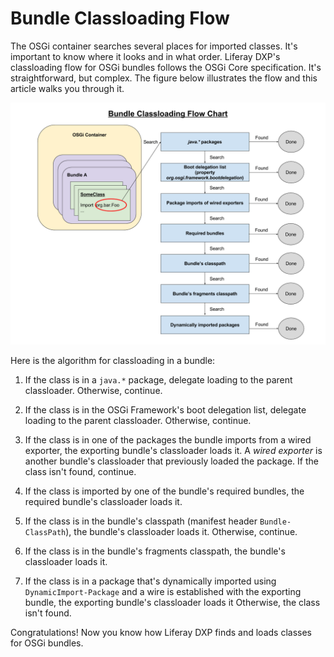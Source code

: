 # Bundle Classloading Flow

The OSGi container searches several places for imported classes. It's important to know where it looks and in what order. Liferay DXP's classloading flow for OSGi bundles follows the OSGi Core specification. It's straightforward, but complex. The figure below illustrates the flow and this article walks you through it.

![Figure 1: This flow chart illustrates classloading in a bundle.](./bundle-classloading-flow/images/01.png)

Here is the algorithm for classloading in a bundle:

1. If the class is in a `java.*` package, delegate loading to the parent classloader. Otherwise, continue.

1. If the class is in the OSGi Framework's boot delegation list, delegate loading to the parent classloader. Otherwise, continue.

1. If the class is in one of the packages the bundle imports from a wired exporter, the exporting bundle's classloader loads it. A *wired exporter* is another bundle's classloader that previously loaded the package. If the class isn't found, continue.

1. If the class is imported by one of the bundle's required bundles, the required bundle's classloader loads it.

1. If the class is in the bundle's classpath (manifest header `Bundle-ClassPath`), the bundle's classloader loads it. Otherwise, continue.

1. If the class is in the bundle's fragments classpath, the bundle's classloader loads it.

1. If the class is in a package that's dynamically imported using `DynamicImport-Package` and a wire is established with the exporting bundle, the exporting bundle's classloader loads it Otherwise, the class isn't found.

Congratulations! Now you know how Liferay DXP finds and loads classes for OSGi bundles.